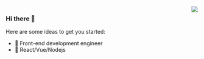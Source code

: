 
<img align="right" src="https://github-readme-stats.vercel.app/api?username=winssps&show_icons=true&icon_color=CE1D2D&text_color=718096&bg_color=ffffff&hide_title=true" />

### Hi there 👋

Here are some ideas to get you started:

- 🔭 Front-end development engineer
- 🌱 React/Vue/Nodejs

